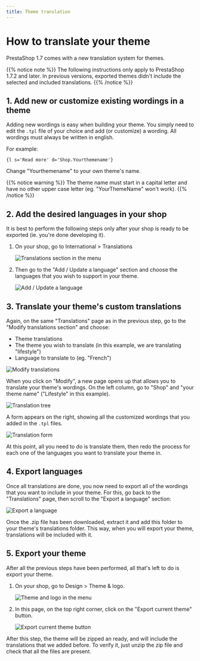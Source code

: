```yaml
---
title: Theme translation
---
```


# How to translate your theme

PrestaShop 1.7 comes with a new translation system for themes.

{{% notice note %}}
The following instructions only apply to PrestaShop 1.7.2 and later. In previous versions, exported themes didn't include the selected and included translations.
{{% /notice %}}

## 1. Add new or customize existing wordings in a theme

Adding new wordings is easy when building your theme. You simply need to edit the `.tpl` file of your choice and add (or customize) a wording. All wordings must always be written in english.

For example:

```smarty
{l s='Read more' d='Shop.Yourthemename'}
```

Change "Yourthemename" to your own theme's name.

{{% notice warning %}}
The theme name must start in a capital letter and have no other upper case letter (eg. "YourThemeName" won't work).
{{% /notice %}}

## 2. Add the desired languages in your shop

It is best to perform the following steps only after your shop is ready to be exported (ie. you're done developing it).

1. On your shop, go to International > Translations

	![Translations section in the menu](../img/translations-menu.png)
	
2. Then go to the "Add / Update a language" section and choose the languages that you wish to support in your theme.

	![Add / Update a language](../img/translations-add-update-language.png)

## 3. Translate your theme's custom translations

Again, on the same "Translations" page as in the previous step, go to the "Modify translations section" and choose:

* Theme translations
* The theme you wish to translate (in this example, we are translating "lifestyle")
* Language to translate to (eg. "French")

![Modify translations](../img/translations-modify.png)

When you click on "Modify", a new page opens up that allows you to translate your theme's wordings. On the left column, go to "Shop" and "your theme name" ("Lifestyle" in this example).

![Translation tree](../img/translations-tree.png)

A form appears on the right, showing all the customized wordings that you added in the `.tpl` files. 

![Translation form](../img/translations-form.png)

At this point, all you need to do is translate them, then redo the process for each one of the languages you want to translate your theme in.

## 4. Export languages

Once all translations are done, you now need to export all of the wordings that you want to include in your theme. For this, go back to the "Translations" page, then scroll to the "Export a language" section:

![Export a language](../img/translations-export-language.png)

Once the .zip file has been downloaded, extract it and add this folder to your theme's translations folder. This way, when you will export your theme, translations will be included with it.

## 5. Export your theme

After all the previous steps have been performed, all that's left to do is export your theme.

1. On your shop, go to Design > Theme & logo.

	![Theme and logo in the menu](../img/translations-theme-and-logo.png)

2. In this page, on the top right corner, click on the "Export current theme" button.

	![Export current theme button](../img/translations-export-current-theme.png)

After this step, the theme will be zipped an ready, and will include the translations that we added before. To verify it, just unzip the zip file and check that all the files are present.
